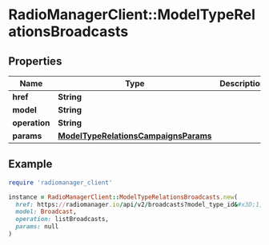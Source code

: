 # RadioManagerClient::ModelTypeRelationsBroadcasts

## Properties

| Name | Type | Description | Notes |
| ---- | ---- | ----------- | ----- |
| **href** | **String** |  | [optional] |
| **model** | **String** |  | [optional] |
| **operation** | **String** |  | [optional] |
| **params** | [**ModelTypeRelationsCampaignsParams**](ModelTypeRelationsCampaignsParams.md) |  | [optional] |

## Example

```ruby
require 'radiomanager_client'

instance = RadioManagerClient::ModelTypeRelationsBroadcasts.new(
  href: https://radiomanager.io/api/v2/broadcasts?model_type_id&#x3D;1,
  model: Broadcast,
  operation: listBroadcasts,
  params: null
)
```

